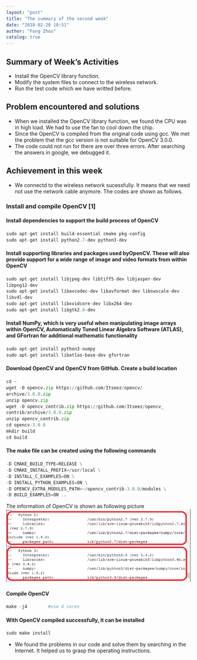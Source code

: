```yaml
---
layout: "post"
title: "The summary of the second week"
date: "2018-02-20 10:51"
author: "Fang Zhou"
catalog: true
---
```

## Summary of Week’s Activities

-	Install the OpenCV library function.
- Modify the system files to connect to the wireless network.
- Run the test code which we have writted before.

## Problem encountered and solutions

- When we installed the OpenCV library function, we found the CPU was in high load. We had to use the fan to cool down the chip.
- Since the OpenCV is compiled from the original code using gcc. We met the problem that the gcc version is not suitable for OpenCV 3.0.0.
- The code could not run for there are over three errors. After searching the answers in google, we debugged it.

## Achievement in this week

- We connectd to the wireless network sucessfully. It means that we need not use the network cable anymore. The codes are shown as follows.

### Install and compile OpenCV [1]

#### Install dependencies to support the build process of OpenCV
```python
sudo apt-get install build-essential cmake pkg-config
sudo apt-get install python2.7-dev python3-dev
```

#### Install supporting libraries and packages used byOpenCV. These will also provide support for a wide range of image and video formats from within OpenCV
```python
sudo apt-get install libjpeg-dev libtiff5-dev libjasper-dev
libpng12-dev
sudo apt-get install libavcodec-dev libavformat-dev libswscale-dev
libv4l-dev
sudo apt-get install libxvidcore-dev libx264-dev
sudo apt-get install libgtk2.0-dev
```
#### Install NumPy, which is very useful when manipulating image arrays within OpenCV, Automatically Tuned Linear Algebra Software (ATLAS), and GFortran for additional mathematic functionality
```python
sudo apt-get install python3-numpy
sudo apt-get install libatlas-base-dev gfortran
```
#### Download OpenCV and OpenCV from GitHub. Create a build location
```python
cd ~
wget -O opencv.zip https://github.com/Itseez/opencv/
archive/3.0.0.zip
unzip opencv.zip
wget -O opencv_contrib.zip https://github.com/Itseez/opencv_
contrib/archive/3.0.0.zip
unzip opencv_contrib.zip
cd opencv-3.0.0
mkdir build
cd build
```
#### The make file can be created using the following commands
```python
-D CMAKE_BUILD_TYPE=RELEASE \
-D CMAKE_INSTALL_PREFIX=/usr/local \
-D INSTALL_C_EXAMPLES=ON \
-D INSTALL_PYTHON_EXAMPLES=ON \
-D OPENCV_EXTRA_MODULES_PATH=~/opencv_contrib-3.0.0/modules \
-D BUILD_EXAMPLES=ON ..
```
The information of OpenCV is shown as following picture
![openCV](/img/site/openCV.png)

#### Compile OpenCV
```python
make -j4		#use 4 cores
```
#### With OpenCV compiled successfully, it can be installed
```python
sudo make install
```
- We found the problems in our code and solve them by searching in the Internet. It helped us to grasp the operating instructions.
